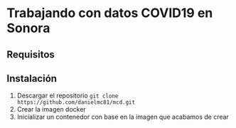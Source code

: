 # Trabajando con datos COVID19 en Sonora
## Requisitos
## Instalación
1. Descargar el repositorio
   ```git clone https://github.com/danielmc81/mcd.git```
2. Crear la imagen docker
3. Inicializar un contenedor con base en la imagen que acabamos de crear

